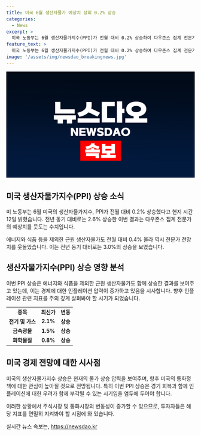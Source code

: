 ```yaml
---
title: 미국 6월 생산자물가 예상치 상회 0.2% 상승
categories:
  - News
excerpt: >
  미국 노동부는 6월 생산자물가지수(PPI)가 전월 대비 0.2% 상승하여 다우존스 집계 전문가의 예상치를 웃도는 수치를 기록했다고 밝혔다. 에너지와 식품을 제외한 근원 생산자물가도 0.4% 올라 전문가 예상치를 상회하는 결과를 나타냈다. 전년 동기 대비로는 각각 2.6%, 3.0%의 상승세를 보였다.
feature_text: >
  미국 노동부는 6월 생산자물가지수(PPI)가 전월 대비 0.2% 상승하여 다우존스 집계 전문가의 예상치를 웃도는 수치를 기록했다고 밝혔다. 에너지와 식품을 제외한 근원 생산자물가도 0.4% 올라 전문가 예상치를 상회하는 결과를 나타냈다. 전년 동기 대비로는 각각 2.6%, 3.0%의 상승세를 보였다.
image: '/assets/img/newsdao_breakingnews.jpg'
---
```


<p><img src="/assets/img/newsdao_breakingnews.jpg" alt="firstkoreanews 속보" /></p>

<h2 data-ke-size="size26">미국 생산자물가지수(PPI) 상승 소식</h2>

<p data-ke-size="size16">미 노동부는 6월 미국의 생산자물가지수, PPI가 전월 대비 0.2% 상승했다고 현지 시간 12일 밝혔습니다. 전년 동기 대비로는 2.6% 상승한 이번 결과는 다우존스 집계 전문가의 예상치를 웃도는 수치입니다.</p>

<p data-ke-size="size16">에너지와 식품 등을 제외한 근원 생산자물가도 전월 대비 0.4% 올라 역시 전문가 전망치를 웃돌았습니다. 이는 전년 동기 대비로는 3.0%의 상승을 보였습니다.</p>

<h2 data-ke-size="size26">생산자물가지수(PPI) 상승 영향 분석</h2>

<p data-ke-size="size16">이번 PPI 상승은 에너지와 식품을 제외한 근원 생산자물가도 함께 상승한 결과를 보여주고 있는데, 이는 경제에 대한 인플레이션 압력이 증가하고 있음을 시사합니다. 향후 인플레이션 관련 지표를 주의 깊게 살펴봐야 할 시기가 되었습니다.</p>

<table>
    <tr>
        <td style="text-align: center; height: 17px;"><b>종목</b></td>
        <td style="text-align: center; height: 17px;"><b>최신가</b></td>
        <td style="text-align: center; height: 17px;"><b>변동</b></td>
    </tr>
    <tr>
        <td style="text-align: center; height: 17px;"><b>전기 및 가스</b></td>
        <td style="text-align: center; height: 17px;"><b>2.1%</b></td>
        <td style="text-align: center; height: 17px;"><b>상승</b></td>
    </tr>
    <tr>
        <td style="text-align: center; height: 17px;"><b>금속광물</b></td>
        <td style="text-align: center; height: 17px;"><b>1.5%</b></td>
        <td style="text-align: center; height: 17px;"><b>상승</b></td>
    </tr>
    <tr>
        <td style="text-align: center; height: 17px;"><b>화학물질</b></td>
        <td style="text-align: center; height: 17px;"><b>0.8%</b></td>
        <td style="text-align: center; height: 17px;"><b>상승</b></td>
    </tr>
</table>

<h2 data-ke-size="size26">미국 경제 전망에 대한 시사점</h2>

<p data-ke-size="size16">미국의 생산자물가지수 상승은 현재의 물가 상승 압력을 보여주며, 향후 미국의 통화정책에 대한 관심이 높아질 것으로 전망됩니다. 특히 이번 PPI 상승은 경기 회복과 함께 인플레이션에 대한 우려가 함께 부각될 수 있는 시기임을 염두에 두어야 합니다.</p>

<p data-ke-size="size16">이러한 상황에서 주식시장 및 통화시장의 변동성이 증가할 수 있으므로, 투자자들은 해당 지표를 면밀히 지켜봐야 할 시점에 와 있습니다.</p>
실시간 뉴스 속보는, <a href="https://newsdao.kr" rel="dofollow">https://newsdao.kr</a>


